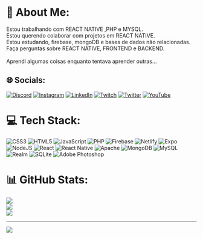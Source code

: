 # 💫 About Me:
Estou trabalhando com REACT NATIVE ,PHP e MYSQL.<br>Estou querendo colaborar com projetos em REACT NATIVE.<br>Estou estudando, firebase, mongoDB e bases de dados não relacionadas.<br>Faça perguntas sobre REACT NATIVE, FRONTEND e BACKEND.<br><br>Aprendi algumas coisas enquanto tentava aprender outras...


## 🌐 Socials:
[![Discord](https://img.shields.io/badge/Discord-%237289DA.svg?logo=discord&logoColor=white)](htttps://discord.gg/lucz.sz#9627) [![Instagram](https://img.shields.io/badge/Instagram-%23E4405F.svg?logo=Instagram&logoColor=white)](https://instagram.com/lucz.sz) [![LinkedIn](https://img.shields.io/badge/LinkedIn-%230077B5.svg?logo=linkedin&logoColor=white)](https://linkedin.com/in/lucas-souza-31081a1a7) [![Twitch](https://img.shields.io/badge/Twitch-%239146FF.svg?logo=Twitch&logoColor=white)](https://twitch.tv/lucz4z) [![Twitter](https://img.shields.io/badge/Twitter-%231DA1F2.svg?logo=Twitter&logoColor=white)](https://twitter.com/lucz_sz) [![YouTube](https://img.shields.io/badge/YouTube-%23FF0000.svg?logo=YouTube&logoColor=white)](https://youtube.com/c/estudiocreator1) 

# 💻 Tech Stack:
![CSS3](https://img.shields.io/badge/css3-%231572B6.svg?style=for-the-badge&logo=css3&logoColor=white) ![HTML5](https://img.shields.io/badge/html5-%23E34F26.svg?style=for-the-badge&logo=html5&logoColor=white) ![JavaScript](https://img.shields.io/badge/javascript-%23323330.svg?style=for-the-badge&logo=javascript&logoColor=%23F7DF1E) ![PHP](https://img.shields.io/badge/php-%23777BB4.svg?style=for-the-badge&logo=php&logoColor=white) ![Firebase](https://img.shields.io/badge/firebase-%23039BE5.svg?style=for-the-badge&logo=firebase) ![Netlify](https://img.shields.io/badge/netlify-%23000000.svg?style=for-the-badge&logo=netlify&logoColor=#00C7B7) ![Expo](https://img.shields.io/badge/expo-1C1E24?style=for-the-badge&logo=expo&logoColor=#D04A37) ![NodeJS](https://img.shields.io/badge/node.js-6DA55F?style=for-the-badge&logo=node.js&logoColor=white) ![React](https://img.shields.io/badge/react-%2320232a.svg?style=for-the-badge&logo=react&logoColor=%2361DAFB) ![React Native](https://img.shields.io/badge/react_native-%2320232a.svg?style=for-the-badge&logo=react&logoColor=%2361DAFB) ![Apache](https://img.shields.io/badge/apache-%23D42029.svg?style=for-the-badge&logo=apache&logoColor=white) ![MongoDB](https://img.shields.io/badge/MongoDB-%234ea94b.svg?style=for-the-badge&logo=mongodb&logoColor=white) ![MySQL](https://img.shields.io/badge/mysql-%2300f.svg?style=for-the-badge&logo=mysql&logoColor=white) ![Realm](https://img.shields.io/badge/Realm-39477F?style=for-the-badge&logo=realm&logoColor=white) ![SQLite](https://img.shields.io/badge/sqlite-%2307405e.svg?style=for-the-badge&logo=sqlite&logoColor=white) ![Adobe Photoshop](https://img.shields.io/badge/adobephotoshop-%2331A8FF.svg?style=for-the-badge&logo=adobephotoshop&logoColor=white)
# 📊 GitHub Stats:
![](https://github-readme-stats.vercel.app/api?username=luczsz&theme=dark&hide_border=false&include_all_commits=false&count_private=false)<br/>
![](https://github-readme-streak-stats.herokuapp.com/?user=luczsz&theme=dark&hide_border=false)<br/>
![](https://github-readme-stats.vercel.app/api/top-langs/?username=luczsz&theme=dark&hide_border=false&include_all_commits=false&count_private=false&layout=compact)

---
[![](https://visitcount.itsvg.in/api?id=luczsz&icon=0&color=0)](https://visitcount.itsvg.in)

<!-- Proudly created with GPRM ( https://gprm.itsvg.in ) -->
